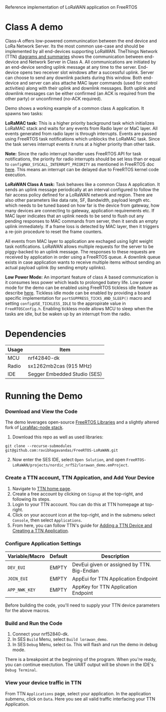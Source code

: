 Reference implementation of LoRaWAN application on FreeRTOS

# Class A demo

Class-A offers low-powered communincation between the end device and LoRa Network Server. Its the most common use-case and should be implemented by all end-devices supporting LoRaWAN. TheThings Network (TTN) [diagrams and summaries](https://www.thethingsnetwork.org/docs/lorawan/classes.html) shows the communication between end-device and Network Server in Class A. All communications are initiated by an end-device sending uplink message at any time to the server. End-device opens two receiver slot windows after a successful uplink. Server can choose to send any downlink packets during this window. Both end-device and server can alss attache MAC layer commands (used for control activities) along with their uplink and downlink messages. Both uplink and downlink messages can be either confirmed (an ACK is required from the other party) or unconfirmed (no-ACK required).


Demo shows a working example of a common class A application. It spawns two tasks:

**LoRaMAC task:** This is a higher priority background task which initializes LoRaMAC stack and waits for any events from Radio layer or MaC layer. All events generated from radio layer is through interrupts. Events are passed using FreeRTOS task notifications which unblocks the LoRaMAC task. Since the task serves interrupt events it runs at a higher priority than other task.

**Note:** Since the radio interrupt handler uses FreeRTOS API for task notifications, the priority for radio interrupts should be set less than or equal to  `configMAX_SYSCALL_INTERRUPT_PRIORITY` as mentioned in FreeRTOS doc [here](https://www.freertos.org/a00110.html#kernel_priority). This means an interrupt can be delayed due to FreeRTOS kernel code execution.

**LoRaWAN Class A task:** Task behaves like a common Class A application. It sends an uplink message periodically at an interval configured to follow the fair access policy defined for a LoRaWAN network and region. There are also other parameters like data rate, SF, Bandwidth, payload length etc. which needs to be tuned based on how far is the device from gateway, how many devices are connecting to gateway, application requirements etc. If MAC layer indicates that an uplink needs to be send to flush out any pending responses to MAC commands from server, then it sends an empty uplink immediately. If a frame loss is detected by MAC layer, then it triggers a re-join procedure to reset the frame counters.

All events from MAC layer to application are exchaged using light weight task notifications. LoRaWAN allows multiple requests for the server to be piggy-backed to an uplink message. The responses to these requests are received by application in order using a FreeRTOS queue. A downlink queue exists in case application wants to receive multiple items without sending an actual payload uplink (by sending empty uplinks).

**Low Power Mode:** An important feature of class A based communication is it consumes less power which leads to prolonged batery life. Low power mode for the demo can be enabled using FreeRTOS tickless idle feature as describe [here](https://www.freertos.org/low-power-tickless-rtos.html). Tickless idle mode can be enabled by providing a board specific implementation for `portSUPPRESS_TICKS_AND_SLEEP()` macro and setting `configUSE_TICKLESS_IDLE` to the appropirate value in `FreeRTOSConfig.h`. Enabling tickless mode allows MCU to sleep when the tasks are idle, but be waken up by an interrupt from the radio. 

# Dependencies
Usage | Item
----|----
MCU| nrf42840-dk 
Radio | sx1262mb2cas (915 MHz)
IDE | Segger Embedded Studio (SES)


# Running the Demo
### Download and View the Code
The demo leverages open-source [FreeRTOS Libraries](https://github.com/aws/amazon-freertos) and 
a slightly altered fork of [LoraMac-node stack](https://github.com/dachalco/LoRaMac-node).

1) Download this repo as well as used libraries:
```
git clone --recurse-submodules git@github.com:ravibhagavandas/FreeRTOS-LoRaWAN.git
```

2) Now enter the SES IDE, select `Open Solution`, and open `FreeRTOS-LoRaWAN/projects/nordic_nrf52/lorawan_demo.emProject`.

### Create a TTN account, TTN Appication, and Add Your Device
1) Navigate to [TTN home page](https://www.thethingsnetwork.org/).
2) Create a free account by clicking on `Signup` at the top-right, and following its steps.
3) Login to your TTN account. You can do this at TTN homepage at top-right.
4) Click on your account icon at the top-right, and in the submenu select `Console`, then select `Applications`.
6) From here, you can follow TTN's guide for [Adding a TTN Device and Creating a TTN Application](https://www.thethingsnetwork.org/docs/devices/registration.html).

### Configure Application Settings

Variable/Macro | Default | Description 
----|----|----
`DEV_EUI` | EMPTY | DevEui given or assigned by TTN. Big-Endian
`JOIN_EUI`| EMPTY | AppEui for TTN Application Endpoint
`APP_NWK_KEY` | EMPTY | AppKey for TTN Application Endpoint

Before building the code, you'll need to supply your TTN device parameters for the above macros.

### Build and Run the Code
1) Connect your nrf52840-dk.
2) In SES `Build` Menu, select `Build lorawan_demo`.
3) In SES `Debug` Menu, select `Go`. This will flash and run the demo in debug mode.

There is a breakpoint at the beginning of the program. When you're ready, you can continue exectution.
The UART output will be shown in the IDE's `Debug Terminal`.

### View your device traffic in TTN
From TTN `Applications` page, select your application. In the application submenu, click on `Data`. 
Here you see all valid traffic interfacing your TTN Application.
